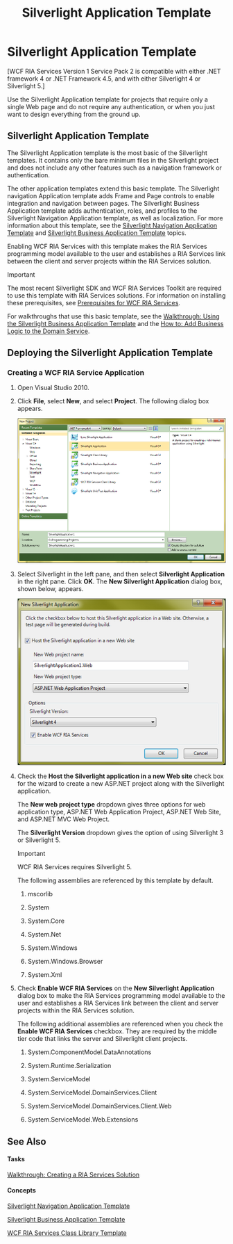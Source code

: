 ﻿---
title: Silverlight Application Template
TOCTitle: Silverlight Application Template
ms:assetid: c7021b48-d056-4f41-a6ec-af109cf49901
ms:mtpsurl: https://msdn.microsoft.com/en-us/library/Hh180770(v=VS.91)
ms:contentKeyID: 35437170
ms.date: 08/19/2013
mtps_version: v=VS.91
---

# Silverlight Application Template

\[WCF RIA Services Version 1 Service Pack 2 is compatible with either .NET framework 4 or .NET Framework 4.5, and with either Silverlight 4 or Silverlight 5.\]

Use the Silverlight Application template for projects that require only a single Web page and do not require any authentication, or when you just want to design everything from the ground up.

## Silverlight Application Template

The Silverlight Application template is the most basic of the Silverlight templates. It contains only the bare minimum files in the Silverlight project and does not include any other features such as a navigation framework or authentication.

The other application templates extend this basic template. The Silverlight navigation Application template adds Frame and Page controls to enable integration and navigation between pages. The Silverlight Business Application template adds authentication, roles, and profiles to the Silverlight Navigation Application template, as well as localization. For more information about this template, see the [Silverlight Navigation Application Template](hh180767\(v=vs.91\).md) and [Silverlight Business Application Template](hh180769\(v=vs.91\).md) topics.

Enabling WCF RIA Services with this template makes the RIA Services programming model available to the user and establishes a RIA Services link between the client and server projects within the RIA Services solution.


> [!IMPORTANT]
> The most recent Silverlight SDK and WCF RIA Services Toolkit are required to use this template with RIA Services solutions. For information on installing these prerequisites, see <A href="gg512106(v=vs.91).md">Prerequisites for WCF RIA Services</A>.


For walkthroughs that use this basic template, see the [Walkthrough: Using the Silverlight Business Application Template](ee707360\(v=vs.91\).md) and the [How to: Add Business Logic to the Domain Service](ee796240\(v=vs.91\).md).

## Deploying the Silverlight Application Template

### Creating a WCF RIA Service Application

1.  Open Visual Studio 2010.

2.  Click **File**, select **New**, and select **Project**. The following dialog box appears.
    
    ![New Silverlight Application Dialog](images\Hh180770.new_sl_app(en-us,VS.91).png "New Silverlight Application Dialog")

3.  Select Silverlight in the left pane, and then select **Silverlight Application** in the right pane. Click **OK**. The **New Silverlight Application** dialog box, shown below, appears.
    
    ![New Silverlight Application Wizard](images\Hh180770.new_sl_app_ui(en-us,VS.91).png "New Silverlight Application Wizard")

4.  Check the **Host the Silverlight application in a new Web site** check box for the wizard to create a new ASP.NET project along with the Silverlight application.
    
    The **New web project type** dropdown gives three options for web application type, ASP.NET Web Application Project, ASP.NET Web Site, and ASP.NET MVC Web Project.
    
    The **Silverlight Version** dropdown gives the option of using Silverlight 3 or Silverlight 5.
    

    > [!IMPORTANT]
    > WCF RIA Services requires Silverlight 5.

    
    The following assemblies are referenced by this template by default.
    
    1.  mscorlib
    
    2.  System
    
    3.  System.Core
    
    4.  System.Net
    
    5.  System.Windows
    
    6.  System.Windows.Browser
    
    7.  System.Xml

5.  Check **Enable WCF RIA Services** on the **New Silverlight Application** dialog box to make the RIA Services programming model available to the user and establishes a RIA Services link between the client and server projects within the RIA Services solution.
    
    The following additional assemblies are referenced when you check the **Enable WCF RIA Services** checkbox. They are required by the middle tier code that links the server and Silverlight client projects.
    
    1.  System.ComponentModel.DataAnnotations
    
    2.  System.Runtime.Serialization
    
    3.  System.ServiceModel
    
    4.  System.ServiceModel.DomainServices.Client
    
    5.  System.ServiceModel.DomainServices.Client.Web
    
    6.  System.ServiceModel.Web.Extensions

## See Also

#### Tasks

[Walkthrough: Creating a RIA Services Solution](ee707376\(v=vs.91\).md)

#### Concepts

[Silverlight Navigation Application Template](hh180767\(v=vs.91\).md)

[Silverlight Business Application Template](hh180769\(v=vs.91\).md)

[WCF RIA Services Class Library Template](hh180768\(v=vs.91\).md)


